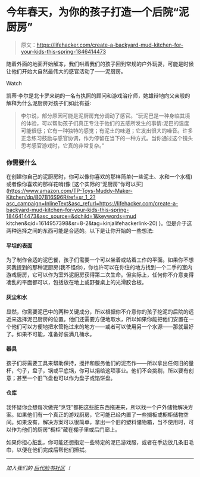 # 今年春天，为你的孩子打造一个后院“泥厨房”

> 原文：<https://lifehacker.com/create-a-backyard-mud-kitchen-for-your-kids-this-spring-1846414473>

随着外面的地面开始解冻，我们哄着我们的孩子回到常规的户外玩耍，可能是时候让他们开始大自然最伟大的感官活动了——泥厨房。

Watch

凯蒂·李尔是北卡罗来纳的一名有执照的顾问和游戏治疗师，她雄辩地向父亲般的 解释为什么泥厨房对孩子们如此有益:

> 李尔说，部分原因可能是泥厨房充分调动了感官。“玩泥巴是一种身临其境的体验，可以帮助孩子们真正专注于他们的五感所发生的事情:泥巴的温度可能很低；它有一种独特的感觉；有泥土的味道；它发出很大的噪音。许多正念练习鼓励与感官协调，作为停留在当下的一种方式。当你通过这个镜头思考感官游戏时，它真的非常复杂。”

### 你需要什么

在创建你自己的泥厨房时，你可以像你喜欢的那样简单(一些泥土、水和一个水桶)或者像你喜欢的那样花哨(像 [这个实际的“泥厨房”你可以买](https://www.amazon.com/TP-Toys-Muddy-Maker-Kitchen/dp/B07B16S96R/ref=sr_1_2?asc_campaign=InlineText&asc_refurl=https://lifehacker.com/create-a-backyard-mud-kitchen-for-your-kids-this-spring-1846414473&asc_source=&dchild=1&keywords=mud kitchen&qid=1614957398&sr=8-2&tag=kinjalifehackerlink-20) )。但是介于这两种选择之间的东西可能是合适的。以下是让你开始的一些想法:

#### 平坦的表面

为了制作合适的泥巴餐，孩子们需要一个可以坐着或站着工作的平面。如果你不想买我提到的那种泥厨房(我不怪你)，你也许可以在你住的地方找到一个二手的室内游戏厨房，它可以作为室外泥厨房获得第二次生命。但实际上，任何你不介意变得凌乱的平面都可以，包括放在地上或野餐桌上的光滑胶合板。

#### 灰尘和水

显然，你需要泥巴中的两种关键成分，所以根据你不介意你的孩子挖泥的后院的远近来选择泥巴厨房的位置。他们还需要方便地取水，所以如果你能把他们安置在一个他们可以方便地把水管拖过来的地方——或者可以使用另一个水源——那就最好了。如果不可能，准备好装满几桶水。

#### 器具

孩子们将需要工具来帮助保持，搅拌和服务他们的泥杰作——所以拿出任何旧的量杯，勺子，盘子，锅或平底锅，你可以捐给这项事业。他们不会挑剔，所以要有创意；甚至一个旧飞盘也可以作为盘子或馅饼盘。

#### 仓库

我怀疑你会想每次做完“烹饪”都把这些脏东西拖进来，所以找一个户外储物解决方案。如果他们有一个真正的游戏厨房，它可能已经内置了一些搁板或橱柜储物空间。如果没有，解决方案可以很简单，拿出一个旧的塑料储物箱，当不使用时，可以作为他们的厨房“橱柜”藏在棚子里或后门廊上。

如果你担心脏乱，你可能还想指定一些特定的泥巴游戏服，或者在手边放几条旧毛巾，以便在他们完成后帮他们擦拭。

* * *

*加入我们的* [*后代脸书社区*](https://www.facebook.com/groups/2018785615043946) *！*